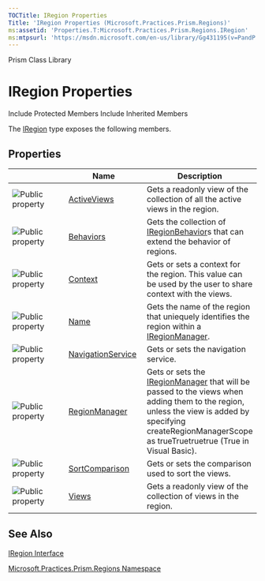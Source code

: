 ```yaml
---
TOCTitle: IRegion Properties
Title: 'IRegion Properties (Microsoft.Practices.Prism.Regions)'
ms:assetid: 'Properties.T:Microsoft.Practices.Prism.Regions.IRegion'
ms:mtpsurl: 'https://msdn.microsoft.com/en-us/library/Gg431195(v=PandP.50)'
---
```


Prism Class Library

IRegion Properties
==================

Include Protected Members
Include Inherited Members

The [IRegion](https://msdn.microsoft.com/t:microsoft.practices.prism.regions.iregion) type exposes the following members.

Properties
----------

<span id="propertyTableToggle"></span>
<table>
<colgroup>
<col width="33%" />
<col width="33%" />
<col width="33%" />
</colgroup>
<thead>
<tr class="header">
<th> </th>
<th>Name</th>
<th>Description</th>
</tr>
</thead>
<tbody>
<tr class="odd">
<td><img src="https://msdn.microsoft.com/en-us/Gg431195.pubproperty(en-us,PandP.50).gif" title="Public property" /></td>
<td><a href="https://msdn.microsoft.com/p:microsoft.practices.prism.regions.iregion.activeviews">ActiveViews</a></td>
<td><div class="summary">
Gets a readonly view of the collection of all the active views in the region.
</div></td>
</tr>
<tr class="even">
<td><img src="https://msdn.microsoft.com/en-us/Gg431195.pubproperty(en-us,PandP.50).gif" title="Public property" /></td>
<td><a href="https://msdn.microsoft.com/p:microsoft.practices.prism.regions.iregion.behaviors">Behaviors</a></td>
<td><div class="summary">
Gets the collection of <a href="https://msdn.microsoft.com/t:microsoft.practices.prism.regions.iregionbehavior">IRegionBehavior</a>s that can extend the behavior of regions.
</div></td>
</tr>
<tr class="odd">
<td><img src="https://msdn.microsoft.com/en-us/Gg431195.pubproperty(en-us,PandP.50).gif" title="Public property" /></td>
<td><a href="https://msdn.microsoft.com/p:microsoft.practices.prism.regions.iregion.context">Context</a></td>
<td><div class="summary">
Gets or sets a context for the region. This value can be used by the user to share context with the views.
</div></td>
</tr>
<tr class="even">
<td><img src="https://msdn.microsoft.com/en-us/Gg431195.pubproperty(en-us,PandP.50).gif" title="Public property" /></td>
<td><a href="https://msdn.microsoft.com/p:microsoft.practices.prism.regions.iregion.name">Name</a></td>
<td><div class="summary">
Gets the name of the region that uniequely identifies the region within a <a href="https://msdn.microsoft.com/t:microsoft.practices.prism.regions.iregionmanager">IRegionManager</a>.
</div></td>
</tr>
<tr class="odd">
<td><img src="https://msdn.microsoft.com/en-us/Gg431195.pubproperty(en-us,PandP.50).gif" title="Public property" /></td>
<td><a href="https://msdn.microsoft.com/p:microsoft.practices.prism.regions.iregion.navigationservice">NavigationService</a></td>
<td><div class="summary">
Gets or sets the navigation service.
</div></td>
</tr>
<tr class="even">
<td><img src="https://msdn.microsoft.com/en-us/Gg431195.pubproperty(en-us,PandP.50).gif" title="Public property" /></td>
<td><a href="https://msdn.microsoft.com/p:microsoft.practices.prism.regions.iregion.regionmanager">RegionManager</a></td>
<td><div class="summary">
Gets or sets the <a href="https://msdn.microsoft.com/t:microsoft.practices.prism.regions.iregionmanager">IRegionManager</a> that will be passed to the views when adding them to the region, unless the view is added by specifying createRegionManagerScope as trueTruetruetrue (True in Visual Basic).
</div></td>
</tr>
<tr class="odd">
<td><img src="https://msdn.microsoft.com/en-us/Gg431195.pubproperty(en-us,PandP.50).gif" title="Public property" /></td>
<td><a href="https://msdn.microsoft.com/p:microsoft.practices.prism.regions.iregion.sortcomparison">SortComparison</a></td>
<td><div class="summary">
Gets or sets the comparison used to sort the views.
</div></td>
</tr>
<tr class="even">
<td><img src="https://msdn.microsoft.com/en-us/Gg431195.pubproperty(en-us,PandP.50).gif" title="Public property" /></td>
<td><a href="https://msdn.microsoft.com/p:microsoft.practices.prism.regions.iregion.views">Views</a></td>
<td><div class="summary">
Gets a readonly view of the collection of views in the region.
</div></td>
</tr>
</tbody>
</table>

See Also
--------

<span id="seeAlsoToggle"></span>
[IRegion Interface](https://msdn.microsoft.com/t:microsoft.practices.prism.regions.iregion)

[Microsoft.Practices.Prism.Regions Namespace](https://msdn.microsoft.com/n:microsoft.practices.prism.regions)
